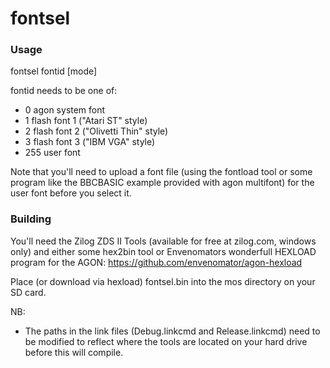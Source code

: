 # fontsel

### Usage 

fontsel fontid [mode]

fontid needs to be one of:

- 0 	agon system font
- 1 	flash font 1 ("Atari ST" style)
- 2 	flash font 2 ("Olivetti Thin" style)
- 3 	flash font 3 ("IBM VGA" style)
- 255 	user font

Note that you'll need to upload a font file (using the fontload tool or some program like the BBCBASIC example provided with agon multifont) for the user font before you select it.

### Building 

You'll need the Zilog ZDS II Tools (available for free at zilog.com, windows only) and either some hex2bin tool or Envenomators wonderfull HEXLOAD program for the AGON: https://github.com/envenomator/agon-hexload 

Place (or download via hexload) fontsel.bin into the mos directory on your SD card.


NB:
- The paths in the link files (Debug.linkcmd and Release.linkcmd) need to be modified to reflect where the tools are located on your hard drive before this will compile.